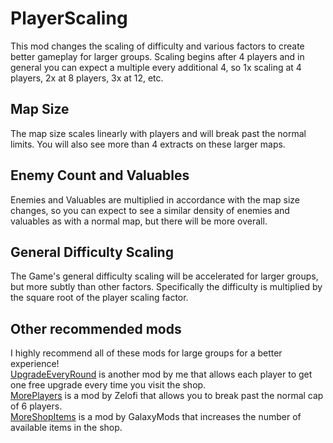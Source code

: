 # PlayerScaling
This mod changes the scaling of difficulty and various factors to create better gameplay for larger groups. Scaling begins after 4 players and in general you can expect a multiple every additional 4, so 1x scaling at 4 players, 2x at 8 players, 3x at 12, etc.

## Map Size
The map size scales linearly with players and will break past the normal limits. You will also see more than 4 extracts on these larger maps.

## Enemy Count and Valuables
Enemies and Valuables are multiplied in accordance with the map size changes, so you can expect to see a similar density of enemies and valuables as with a normal map, but there will be more overall.

## General Difficulty Scaling
The Game's general difficulty scaling will be accelerated for larger groups, but more subtly than other factors. Specifically the difficulty is multiplied by the square root of the player scaling factor.

## Other recommended mods
I highly recommend all of these mods for large groups for a better experience! <br>
[UpgradeEveryRound](https://thunderstore.io/c/repo/p/Redfops/UpgradeEveryRound/) is another mod by me that allows each player to get one free upgrade every time you visit the shop. <br>
[MorePlayers](https://thunderstore.io/c/repo/p/zelofi/MorePlayers/) is a mod by Zelofi that allows you to break past the normal cap of 6 players. <br>
[MoreShopItems](https://thunderstore.io/c/repo/p/GalaxyMods/MoreShopItems/) is a mod by GalaxyMods that increases the number of available items in the shop.